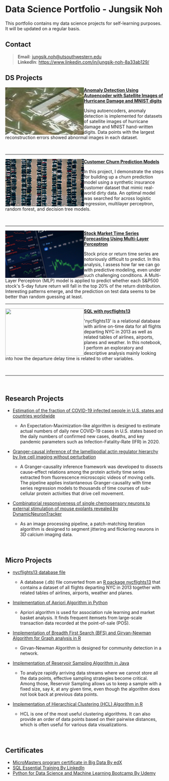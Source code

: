 # Data Science Portfolio - Jungsik Noh
This portfolio contains my data science projects for self-learning purposes.
It will be updated on a regular basis. 


## Contact
> **Email**: jungsik.noh@utsouthwestern.edu     <br />
> **LinkedIn**: https://www.linkedin.com/in/jungsik-noh-8a33ab129/ 
 

## DS Projects

<img align="left" width="250" height="150" src="doc/satelliteImage_damage.jpeg"> [**Anomaly Detection Using Autoencoder with Satellite Images of Hurricane Damage and MNIST digits**](https://colab.research.google.com/drive/1ZDphxN3ejxgogC8mKsjEc2dKVdRV9HZw?usp=sharing)

Using autoencoders, anomaly detection is implemented for datasets of satellite images of hurricane damage and MNIST hand-written digits.
Data points with the largest reconstruction errors showed abnormal images in each dataset.

<br clear="all"/>

<hr style="clear: both;">

<img align="left" width="250" height="150" src="doc/jorik-kleen-vAgSEXaMhZ8-unsplash.jpg"> [**Customer Churn Prediction Models**](https://github.com/JungsikNoh/CustomerChurnPredictionModel)

In this project, I demonstrate the steps for building up a churn prediction model using a synthetic insurance customer dataset that mimic real-world dirty data.
An optimal model was searched for across logistic regression, multilayer perceptron, random forest, and decision tree models.

<br clear="all"/>

<hr style="clear: both;">

<img align="left" width="250" height="150" src="doc/anne-nygard-x07ELaNFt34-unsplash.jpg"> [**Stock Market Time Series Forecasting Using Multi-Layer Perceptron**](https://colab.research.google.com/drive/14qvQmm62H2DMRmNClzYIpJyl2LVLJF2l)

Stock price or return time series are notoriously difficult to predict.
In this analysis, I assess how far we can go with predictive modeling, even under such challenging conditions. 
A Multi-Layer Perceptron (MLP) model is applied to predict whether each S&P500 stock's 5-day future return will fall in the top 20% of the return distribution.
Interesting patterns emerge, and the prediction on test data seems to be better than random guessing at least. 
 

<hr style="clear: both;">

<img align="left" width="250" height="150" src="doc/bao-menglong--FhoJYnw-cg-unsplash.jpg"> [**SQL with nycflights13**](https://github.com/JungsikNoh/Data_Science_Portfolio/blob/main/Projects/SQL_with_nycflights13/sql_with_nycflights13.ipynb)

'nycflights13' is a relational database with airline on-time data for all flights departing NYC in 2013 as well as related tables of airlines, airports, planes and weather. In this notebook, I perform an exploratory and descriptive analysis mainly looking into how the departure delay time is related to other variables.
 
<br clear="all"/>

<hr style="clear: both;">



<br/>

## Research Projects

- [Estimation of the fraction of COVID-19 infected people in U.S. states and countries worldwide](https://github.com/JungsikNoh/COVID19_Estimated-Size-of-Infectious-Population)
  - An Expectation-Maximization-like algorithm is designed to estimate actual numbers of daily new COVID-19 cases in U.S. states based on the daily numbers of confirmed new cases, deaths, and
    key pandemic parameters such as Infection-Fatality-Rate (IFR) in 2020.

- [Granger-causal inference of the lamellipodial actin regulator hierarchy by live cell imaging without perturbation](https://github.com/JungsikNoh/Granger-Causality-Analysis-of-Lamellipodia)
  - A Granger-causality inference framework was developed to dissects cause-effect relations among the protein activity time series extracted from fluorescence microscopic videos of moving cells.
    The pipeline applies instantaneous Granger-causality with time series regression models to thousands of time courses of sub-cellular protein activities that drive cell movement.

- [Combinatorial responsiveness of single chemosensory neurons to external stimulation of mouse explants revealed by DynamicNeuronTracker](https://github.com/JungsikNoh/DynamicNeuronTracker)
  - As an image processing pipeline, a patch-matching iteration algorithm is designed to segment jittering and flickering neurons in 3D calcium imaging data.






<br/>

## Micro Projects

- [nycflights13 database file](https://github.com/JungsikNoh/Data_Science_Portfolio/blob/main/MicroProjects/nycflights13.db)
  - A database (.db) file converted from an [R package nycflights13](https://cran.r-project.org/web/packages/nycflights13/index.html) that contains 
    a dataset of all flights departing NYC in 2013 together with related tables of airlines, airports, weather and planes.

- [Implementation of Apriori Algorithm in Python](https://github.com/JungsikNoh/Data_Science_Portfolio/blob/main/MicroProjects/ImplementationAprioriAlgo.md)
  - Apriori algorithm is used for association rule learning and market basket analysis. 
    It finds frequent itemsets from large-scale transaction data recorded at the 
    point-of-sale (POS).
   
- [Implementation of Breadth First Search (BFS) and Girvan-Newman Algorithm for Graph analysis in R](https://rpubs.com/JungsikNoh/Implement_GirvanNewman_GraphAnalysis_R)
  - Girvan-Newman Algorithm is designed for community detection in a network.
   
- [Implementation of Reservoir Sampling Algorithm in Java](https://github.com/JungsikNoh/Data_Science_Portfolio/blob/main/MicroProjects/Implementation_ReservoirSampling_Java.md)
  - To analyze rapidly arriving data streams where we cannot store all the data points, 
    effective sampling strategies become critical.
    Among those, Reservoir Sampling allows us to keep a sample with a fixed size, say $k$, at any given time, 
    even though the algorithm does not look back at previous data points. 
  
- [Implementation of Hierarchical Clustering (HCL) Algorithm in R](https://rpubs.com/JungsikNoh/ImplementHCLinR)
  - HCL is one of the most useful clustering algorithms. 
    It can also provide an order of data points based on their pairwise distances, 
    which is often useful for various data visualizations. 





<br/>

## Certificates
- [MicroMasters program certificate in Big Data By edX](https://credentials.edx.org/credentials/07ac775f581a4bc5bcd975d77c26ea1d/)
- [SQL Essential Training By LinkedIn](https://www.linkedin.com/learning/certificates/168041ae26e672180d73d1f7c48d5dec48effbed0aae8b8168a73f572fa2142f) 
- [Python for Data Science and Machine Learning Bootcamp By Udemy](https://www.udemy.com/certificate/UC-6dd2f854-bde5-4dd5-8d39-f3b75804cec7/) 




